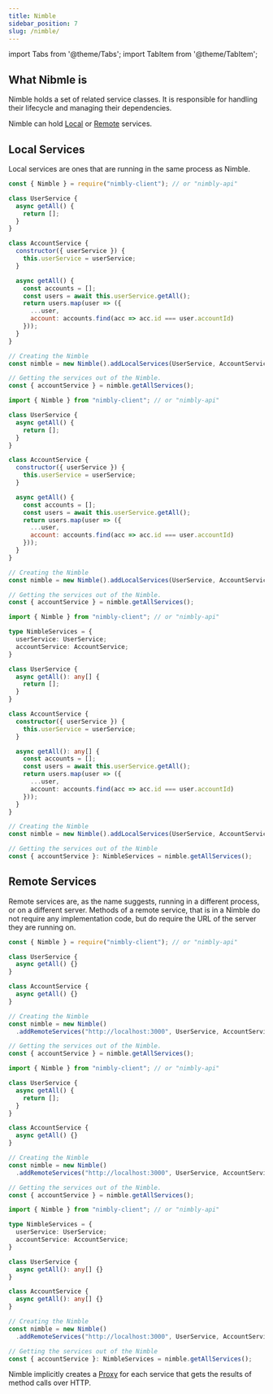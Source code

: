 ```yaml
---
title: Nimble
sidebar_position: 7
slug: /nimble/
---
```


import Tabs from '@theme/Tabs';
import TabItem from '@theme/TabItem';

## What Nibmle is

Nimble holds a set of related service classes. It is responsible for handling their lifecycle and managing their dependencies.

Nimble can hold [Local](#local-services) or [Remote](#remote-services) services.

## Local Services

Local services are ones that are running in the same process as Nimble.

<Tabs groupId="lang">
  <TabItem value="cjs" label="CommonJS" default>

```js
const { Nimble } = require("nimbly-client"); // or "nimbly-api"

class UserService {
  async getAll() {
    return [];
  }
}

class AccountService {
  constructor({ userService }) {
    this.userService = userService;
  }

  async getAll() {
    const accounts = [];
    const users = await this.userService.getAll();
    return users.map(user => ({
      ...user,
      account: accounts.find(acc => acc.id === user.accountId)
    }));
  }
}

// Creating the Nimble 
const nimble = new Nimble().addLocalServices(UserService, AccountService);

// Getting the services out of the Nimble.
const { accountService } = nimble.getAllServices();
```

  </TabItem>
  <TabItem value="mjs" label="ES modules">

```js
import { Nimble } from "nimbly-client"; // or "nimbly-api"

class UserService {
  async getAll() {
    return [];
  }
}

class AccountService {
  constructor({ userService }) {
    this.userService = userService;
  }

  async getAll() {
    const accounts = [];
    const users = await this.userService.getAll();
    return users.map(user => ({
      ...user,
      account: accounts.find(acc => acc.id === user.accountId)
    }));
  }
}

// Creating the Nimble 
const nimble = new Nimble().addLocalServices(UserService, AccountService);

// Getting the services out of the Nimble.
const { accountService } = nimble.getAllServices();
```

  </TabItem>
  <TabItem value="ts" label="TypeScript">

```ts
import { Nimble } from "nimbly-client"; // or "nimbly-api"

type NimbleServices = {
  userService: UserService;
  accountService: AccountService;
}

class UserService {
  async getAll(): any[] {
    return [];
  }
}

class AccountService {
  constructor({ userService }) {
    this.userService = userService;
  }

  async getAll(): any[] {
    const accounts = [];
    const users = await this.userService.getAll();
    return users.map(user => ({
      ...user,
      account: accounts.find(acc => acc.id === user.accountId)
    }));
  }
}

// Creating the Nimble 
const nimble = new Nimble().addLocalServices(UserService, AccountService);

// Getting the services out of the Nimble
const { accountService }: NimbleServices = nimble.getAllServices();
```

  </TabItem>
</Tabs>

## Remote Services

Remote services are, as the name suggests, running in a different process, or on a different server. Methods of a remote service, that is in a Nimble do not require any implementation code, but do require the URL of the server they are running on.

<Tabs groupId="lang">
  <TabItem value="cjs" label="CommonJS" default>

```js
const { Nimble } = require("nimbly-client"); // or "nimbly-api"

class UserService {
  async getAll() {}
}

class AccountService {
  async getAll() {}
}

// Creating the Nimble 
const nimble = new Nimble()
  .addRemoteServices("http://localhost:3000", UserService, AccountService);

// Getting the services out of the Nimble.
const { accountService } = nimble.getAllServices();
```

  </TabItem>
  <TabItem value="mjs" label="ES modules">

```js
import { Nimble } from "nimbly-client"; // or "nimbly-api"

class UserService {
  async getAll() {
    return [];
  }
}

class AccountService {
  async getAll() {}
}

// Creating the Nimble 
const nimble = new Nimble()
  .addRemoteServices("http://localhost:3000", UserService, AccountService);

// Getting the services out of the Nimble.
const { accountService } = nimble.getAllServices();
```

  </TabItem>
  <TabItem value="ts" label="TypeScript">

```ts
import { Nimble } from "nimbly-client"; // or "nimbly-api"

type NimbleServices = {
  userService: UserService;
  accountService: AccountService;
}

class UserService {
  async getAll(): any[] {}
}

class AccountService {
  async getAll(): any[] {}
}

// Creating the Nimble 
const nimble = new Nimble()
  .addRemoteServices("http://localhost:3000", UserService, AccountService);

// Getting the services out of the Nimble
const { accountService }: NimbleServices = nimble.getAllServices();
```

  </TabItem>
</Tabs>

Nimble implicitly creates a [Proxy](https://developer.mozilla.org/en-US/docs/Web/JavaScript/Reference/Global_Objects/Proxy) for each service that gets the results of method calls over HTTP.